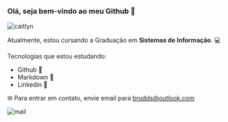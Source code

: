 ### Olá, seja bem-vindo ao meu Github 👋

![caitlyn](https://media1.tenor.com/images/8410227761e43b3ab118e8267bf171b7/tenor.gif?itemid=18758565)

Atualmente, estou cursando a Graduação em **Sistemas de Informação**. 💻

Tecnologias que estou estudando:

* Github 📡
* Markdown 📑
* Linkedin 🧷

✉ Para entrar em contato, envie email para brudds@outlook.com

![mail](https://img.shields.io/badge/Microsoft_Outlook-0078D4?style=for-the-badge&logo=microsoft-outlook&logoColor=white)


